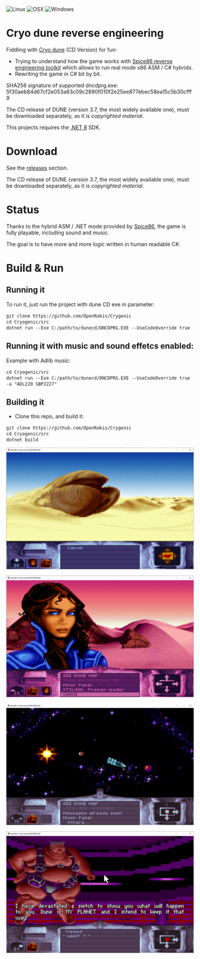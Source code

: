 ![Linux](https://img.shields.io/badge/-Linux-grey?logo=linux)
![OSX](https://img.shields.io/badge/-OSX-black?logo=apple)
![Windows](https://img.shields.io/badge/-Windows-red?logo=windows)

# Cryo dune reverse engineering

Fiddling with [Cryo dune](https://en.wikipedia.org/wiki/Dune_(video_game)) (CD Version) for fun:
 - Trying to understand how the game works with [Spice86 reverse engineering toolkit](https://github.com/OpenRakis/Spice86) which allows to run real mode x86 ASM / C# hybrids.
 - Rewriting the game in C# bit by bit.

SHA256 signature of supported dncdprg.exe: 5f30aeb84d67cf2e053a83c09c2890f010f2e25ee877ebec58ea15c5b30cfff9

The CD release of DUNE (version 3.7, the most widely available one), must be downloaded separately, as it is *copyrighted material*.

This projects requires the [.NET 8](https://dotnet.microsoft.com/en-us/download/dotnet/8.0) SDK.

# Download
See the [releases](https://github.com/OpenRakis/Cryogenic/releases) section.

The CD release of DUNE (version 3.7, the most widely available one), must be downloaded separately, as it is *copyrighted material*.

# Status
Thanks to the hybrid ASM / .NET mode provided by [Spice86](https://github.com/OpenRakis/Spice86), the game is fully playable, including sound and music. 

The goal is to have more and more logic written in human readable C#.

# Build & Run

## Running it
To run it, just run the project with dune CD exe in parameter:

```
git clone https://github.com/OpenRakis/Crygenic
cd Cryogenic/src
dotnet run --Exe C:/path/to/dunecd/DNCDPRG.EXE --UseCodeOverride true
```

## Running it with music and sound effetcs enabled:

Example with Adlib music:
```
cd Cryogenic/src
dotnet run --Exe C:/path/to/dunecd/DNCDPRG.EXE --UseCodeOverride true -a "ADL220 SBP2227"
```

## Building it
 - Clone this repo, and build it:

```
git clone https://github.com/OpenRakis/Crygenic
cd Cryogenic/src
dotnet build
```

![](doc/cryodune_worm.png)

![](doc/cryodune_chani.PNG)

![](doc/cryodune_send_spice.png)

![](doc/cryodune_harkonen.PNG)
